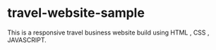 # travel-website-sample
This is a responsive travel business website build using  HTML , CSS , JAVASCRIPT.
